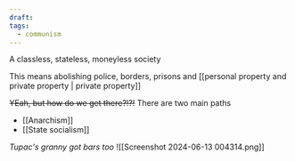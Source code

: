 ```yaml
---
draft: 
tags:
  - communism
---
```


A classless, stateless, moneyless society

This means abolishing police, borders, prisons and [[personal property and private property | private property]]

~~YEah, but how do we get there?!?!~~
There are two main paths
- [[Anarchism]]
- [[State socialism]]

*Tupac's granny got bars too*
![[Screenshot 2024-06-13 004314.png]]